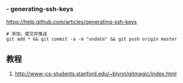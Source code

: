 ### - generating-ssh-keys
https://help.github.com/articles/generating-ssh-keys

```
# 添加，提交并推送
git add * && git commit -a -m "undate" && git push origin master
```
## 教程

1. http://www-cs-students.stanford.edu/~blynn/gitmagic/index.html